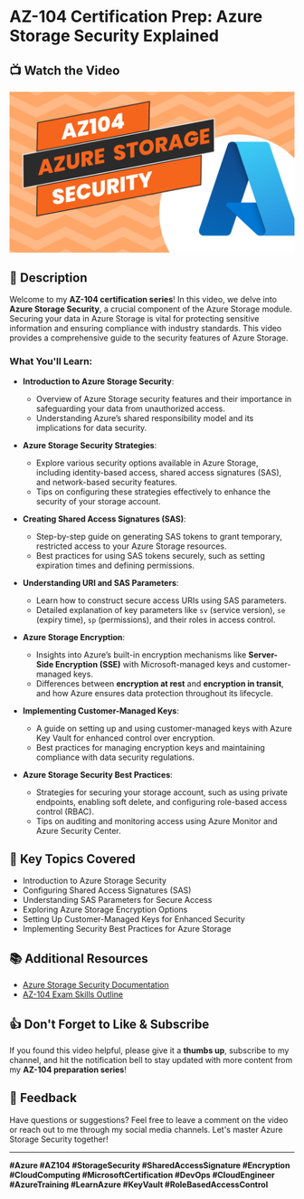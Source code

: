 # AZ-104 Certification Prep: Azure Storage Security Explained

## 📺 Watch the Video
[![AZ-104 Exam Prep: Azure Storage Security Explained](https://github.com/saitejat1907/AZURE/blob/main/AZ104/Storage/Configure%20Storage%20Security/a%20business.png)](https://www.youtube.com/watch?v=0xcyEtJIbHg)

## 📄 Description
Welcome to my **AZ-104 certification series**! In this video, we delve into **Azure Storage Security**, a crucial component of the Azure Storage module. Securing your data in Azure Storage is vital for protecting sensitive information and ensuring compliance with industry standards. This video provides a comprehensive guide to the security features of Azure Storage.

### What You'll Learn:
- **Introduction to Azure Storage Security**:
  - Overview of Azure Storage security features and their importance in safeguarding your data from unauthorized access.
  - Understanding Azure’s shared responsibility model and its implications for data security.

- **Azure Storage Security Strategies**:
  - Explore various security options available in Azure Storage, including identity-based access, shared access signatures (SAS), and network-based security features.
  - Tips on configuring these strategies effectively to enhance the security of your storage account.

- **Creating Shared Access Signatures (SAS)**:
  - Step-by-step guide on generating SAS tokens to grant temporary, restricted access to your Azure Storage resources.
  - Best practices for using SAS tokens securely, such as setting expiration times and defining permissions.

- **Understanding URI and SAS Parameters**:
  - Learn how to construct secure access URIs using SAS parameters.
  - Detailed explanation of key parameters like `sv` (service version), `se` (expiry time), `sp` (permissions), and their roles in access control.

- **Azure Storage Encryption**:
  - Insights into Azure’s built-in encryption mechanisms like **Server-Side Encryption (SSE)** with Microsoft-managed keys and customer-managed keys.
  - Differences between **encryption at rest** and **encryption in transit**, and how Azure ensures data protection throughout its lifecycle.

- **Implementing Customer-Managed Keys**:
  - A guide on setting up and using customer-managed keys with Azure Key Vault for enhanced control over encryption.
  - Best practices for managing encryption keys and maintaining compliance with data security regulations.

- **Azure Storage Security Best Practices**:
  - Strategies for securing your storage account, such as using private endpoints, enabling soft delete, and configuring role-based access control (RBAC).
  - Tips on auditing and monitoring access using Azure Monitor and Azure Security Center.

## 📌 Key Topics Covered
- Introduction to Azure Storage Security
- Configuring Shared Access Signatures (SAS)
- Understanding SAS Parameters for Secure Access
- Exploring Azure Storage Encryption Options
- Setting Up Customer-Managed Keys for Enhanced Security
- Implementing Security Best Practices for Azure Storage

## 📚 Additional Resources
- [Azure Storage Security Documentation](https://learn.microsoft.com/en-us/training/modules/configure-storage-security/)
- [AZ-104 Exam Skills Outline](https://learn.microsoft.com/en-us/certifications/azure-administrator/)

<!-- ## 🤝 Connect with Me
- [GitHub](https://github.com/saitejat1907)
- [LinkedIn](https://www.linkedin.com/in/your-linkedin-profile)
- [YouTube Channel](https://www.youtube.com/channel/your-channel-id) -->

## 👍 Don't Forget to Like & Subscribe
If you found this video helpful, please give it a **thumbs up**, subscribe to my channel, and hit the notification bell to stay updated with more content from my **AZ-104 preparation series**!

## 📢 Feedback
Have questions or suggestions? Feel free to leave a comment on the video or reach out to me through my social media channels. Let's master Azure Storage Security together!

---

**#Azure #AZ104 #StorageSecurity #SharedAccessSignature #Encryption #CloudComputing #MicrosoftCertification #DevOps #CloudEngineer #AzureTraining #LearnAzure #KeyVault #RoleBasedAccessControl**

